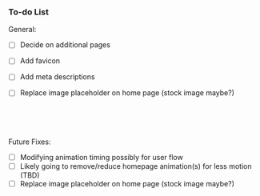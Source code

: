 ### To-do List

General:
- [ ] Decide on additional pages
- [ ] Add favicon
- [ ] Add meta descriptions
- [ ] Replace image placeholder on home page (stock image maybe?)


<br><br><br>

Future Fixes:
- [ ] Modifying animation timing possibly for user flow
- [ ] Likely going to remove/reduce homepage animation(s) for less motion (TBD)
- [ ] Replace image placeholder on home page (stock image maybe?)
